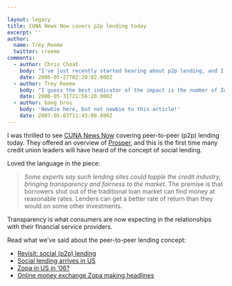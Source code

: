 ```yaml
---

layout: legacy
title: CUNA News Now covers p2p lending today
excerpt: ''
author:
  name: Trey Reeme
  twitter: creeme
comments:
  - author: Chris Choat
    body: "I've just recently started hearing about p2p lending, and I believe that it is something to be watched.  I have heard that these types of sites have been very successful in Euorpe, and it will be interesting to see just how quickly the concept catches on in the states.  Does anyone know how the European credit union movement has been impacted, or is too early to say?  Will it topple the credit union movement?  Well, I would hope not, but it is another example why complacency just can't be in the credit union vocabulary."
    date: 2006-05-27T02:20:02.000Z
  - author: Trey Reeme
    body: "I guess the best indicator of the impact is the number of Zopa users in the UK after year one:\n\n72,000 - according to a very recent (May 23) Forrester study called \"Zopa Shows That P2P Lending Can Work.\":http://www.forrester.com/Research/Document/Excerpt/0,7211,39512,00.html (I wish that report wasn't $249.00 and only 6 pages long.  Oh well.)\n\nI don't think it's going to topple credit unions or the traditional banking industry, but I don't think it should be ignored either. \n\nI see it as being an opportunity - peer to peer lending is the credit union model, after all.  They've made it very relevant and had success in a part of the market that credit unions can't hardly reach: young adults."
    date: 2006-05-31T21:56:20.000Z
  - author: bang bros
    body: 'Newbie here, but not newbie to this article!'
    date: 2007-05-03T11:43:00.000Z
---
```


<p>I was thrilled to see <a href="http://www.cuna.org/newsnow/06/system052406-9.html?ref=hed"><span class="caps">CUNA</span> News Now</a> covering peer-to-peer (p2p) lending today.  They offered an overview of <a href="http://www.prosper.com">Prosper</a>, and this is the first time many credit union leaders will have heard of the concept of social lending.</p>
<p>Loved the language in the piece:</p>
<blockquote>
<p><em>Some experts say such lending sites could topple the credit industry, bringing transparency and fairness to the market.</em> The premise is that borrowers shut out of the traditional loan market can find money at reasonable rates. Lenders can get a better rate of return than they would on some other investments.</p>
</blockquote>
<p>Transparency is what consumers are now expecting in the relationships with their financial service providers.</p>
<p>Read what we&#8217;ve said about the peer-to-peer lending concept:</p>
<ul>
<li><a href="http://opensourcecu.com/articles/2006/04/14/revisit-social-p2p-lending">Revisit: social (p2p) lending</a></li>
<li><a href="http://opensourcecu.com/articles/2006/02/06/social-lending-arrives-in-us">Social lending arrives in US</a></li>
<li><a href="http://opensourcecu.com/articles/2006/01/18/zopa-in-us-in-06">Zopa in US in &#8216;06?</a></li>
<li><a href="http://opensourcecu.com/articles/2005/08/16/online-money-exchange-zopa-making-headlines">Online money exchange Zopa making headlines</a></li>
</ul>
